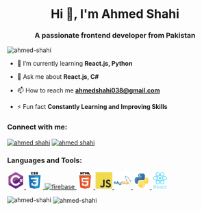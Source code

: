 <h1 align="center">Hi 👋, I'm Ahmed Shahi</h1>
<h3 align="center">A passionate frontend developer from Pakistan</h3>
<img align="right" width=400 alt"coding" src'https://www.google.com/url?sa=i&url=https%3A%2F%2Fgithub.com%2Fleorrose%2Fleorrose&psig=AOvVaw0gter0Vzl8QHrtEKnxbzNH&ust=1728429256795000&source=images&cd=vfe&opi=89978449&ved=0CBMQjRxqFwoTCKixioyz_YgDFQAAAAAdAAAAABAE'>

<p align="left"> <img src="https://komarev.com/ghpvc/?username=ahmed-shahi&label=Profile%20views&color=0e75b6&style=flat" alt="ahmed-shahi" /> </p>

- 🌱 I’m currently learning **React.js, Python**

- 💬 Ask me about **React.js, C#**

- 📫 How to reach me **ahmedshahi038@gmail.com**

- ⚡ Fun fact **Constantly Learning and Improving Skills**

<h3 align="left">Connect with me:</h3>
<p align="left">
<a href="https://linkedin.com/in/ahmed shahi" target="blank"><img align="center" src="https://raw.githubusercontent.com/rahuldkjain/github-profile-readme-generator/master/src/images/icons/Social/linked-in-alt.svg" alt="ahmed shahi" height="30" width="40" /></a>
<a href="https://fb.com/ahmed shahi" target="blank"><img align="center" src="https://raw.githubusercontent.com/rahuldkjain/github-profile-readme-generator/master/src/images/icons/Social/facebook.svg" alt="ahmed shahi" height="30" width="40" /></a>
</p>

<h3 align="left">Languages and Tools:</h3>
<p align="left"> <a href="https://www.w3schools.com/cs/" target="_blank" rel="noreferrer"> <img src="https://raw.githubusercontent.com/devicons/devicon/master/icons/csharp/csharp-original.svg" alt="csharp" width="40" height="40"/> </a> <a href="https://www.w3schools.com/css/" target="_blank" rel="noreferrer"> <img src="https://raw.githubusercontent.com/devicons/devicon/master/icons/css3/css3-original-wordmark.svg" alt="css3" width="40" height="40"/> </a> <a href="https://firebase.google.com/" target="_blank" rel="noreferrer"> <img src="https://www.vectorlogo.zone/logos/firebase/firebase-icon.svg" alt="firebase" width="40" height="40"/> </a> <a href="https://www.w3.org/html/" target="_blank" rel="noreferrer"> <img src="https://raw.githubusercontent.com/devicons/devicon/master/icons/html5/html5-original-wordmark.svg" alt="html5" width="40" height="40"/> </a> <a href="https://developer.mozilla.org/en-US/docs/Web/JavaScript" target="_blank" rel="noreferrer"> <img src="https://raw.githubusercontent.com/devicons/devicon/master/icons/javascript/javascript-original.svg" alt="javascript" width="40" height="40"/> </a> <a href="https://www.mysql.com/" target="_blank" rel="noreferrer"> <img src="https://raw.githubusercontent.com/devicons/devicon/master/icons/mysql/mysql-original-wordmark.svg" alt="mysql" width="40" height="40"/> </a> <a href="https://www.python.org" target="_blank" rel="noreferrer"> <img src="https://raw.githubusercontent.com/devicons/devicon/master/icons/python/python-original.svg" alt="python" width="40" height="40"/> </a> <a href="https://reactjs.org/" target="_blank" rel="noreferrer"> <img src="https://raw.githubusercontent.com/devicons/devicon/master/icons/react/react-original-wordmark.svg" alt="react" width="40" height="40"/> </a> </p>

<p><img align="left" src="https://github-readme-stats.vercel.app/api/top-langs?username=ahmed-shahi&show_icons=true&locale=en&layout=compact" alt="ahmed-shahi" /></p>

<p>&nbsp;<img align="center" src="https://github-readme-stats.vercel.app/api?username=ahmed-shahi&show_icons=true&locale=en" alt="ahmed-shahi" /></p>

